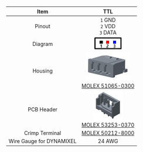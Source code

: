 
|           Item           |                                 TTL                                 |
|:------------------------:|:-------------------------------------------------------------------:|
|          Pinout          |                   `1` GND<br>`2` VDD<br>`3` DATA                    |
|         Diagram          |         ![](/assets/images/dxl/molex_532530370_diagram.png)         |
|         Housing          | ![](/assets/images/dxl/molex_510650300.png)<br />[MOLEX 51065-0300] |
|        PCB Header        | ![](/assets/images/dxl/molex_532530370.png)<br />[MOLEX 53253-0370] |
|      Crimp Terminal      |                         [MOLEX 50212-8000]                          |
| Wire Gauge for DYNAMIXEL |                               24 AWG                                |


[MOLEX 51065-0300]: https://www.molex.com/molex/products/datasheet.jsp?part=active/0510650300_CRIMP_HOUSINGS.xml&channel=Product
[MOLEX 53253-0370]: https://www.molex.com/molex/products/datasheet.jsp?part=active/0532530370_PCB_HEADERS.xml
[MOLEX 50212-8000]: https://www.molex.com/molex/products/datasheet.jsp?part=active/0502128000_CRIMP_TERMINALS.xml
